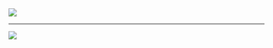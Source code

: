 <div style="">
  <a href="https://github.com/anuraghazra/github-readme-stats" style="text-decoration:unset;">
    <img align="center" src="https://github-readme-stats.vercel.app/api?username=satolg&count_private=true&show_icons=true&include_all_commits=true&hide_border=true&hide_title=true&theme=transparent"/>
  </a>
  <hr>
  <a href="https://github.com/anuraghazra/github-readme-stats" style="text-decoration:unset;">
    <img align="center" src="https://github-readme-stats.vercel.app/api/top-langs/?username=satolg&langs_count=3&hide_title=true&hide_border=true&theme=transparent"/>
  </a>
</div>
